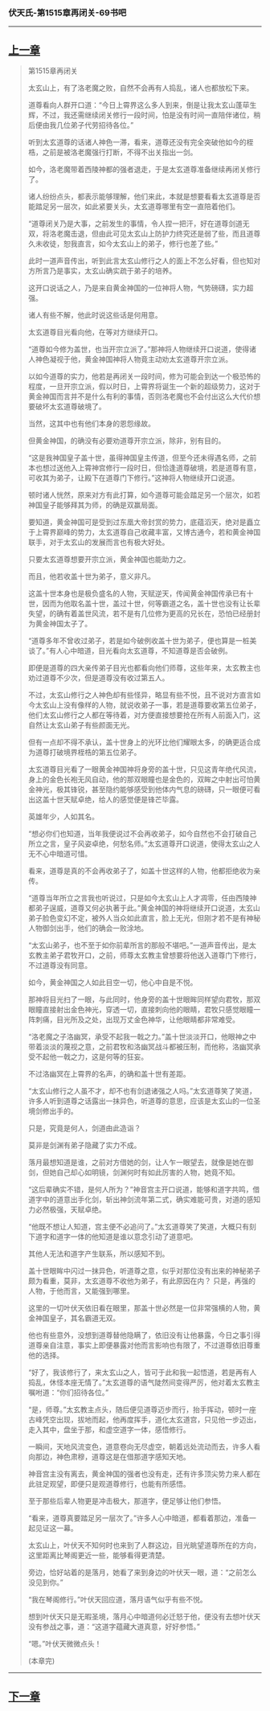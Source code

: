 ### 伏天氏-第1515章再闭关-69书吧

--------
[上一章](./404979444024874869db6877e02a5ed9.md)
--------


>
>
>
>第1515章再闭关
>
>太玄山上，有了洛老魔之败，自然不会再有人捣乱，诸人也都放松下来。
>
>道尊看向人群开口道：“今日上霄界这么多人到来，倒是让我太玄山蓬荜生辉，不过，我还需继续闭关修行一段时间，怕是没有时间一直陪伴诸位，稍后便由我几位弟子代劳招待各位。”
>
>听到太玄道尊的话诸人神色一滞，看来，道尊还没有完全突破他如今的桎梏，之前是被洛老魔强行打断，不得不出关指出一剑。
>
>如今，洛老魔带着西陵神都的强者退走，于是太玄道尊准备继续再闭关修行了。
>
>诸人纷纷点头，都表示能够理解，他们来此，本就是想要看看太玄道尊是否能踏足另一层次，如此紧要关头，太玄道尊哪里有空一直陪着他们。
>
>“道尊闭关乃是大事，之前发生的事情，令人捏一把汗，好在道尊剑道无双，将洛老魔击退，但由此可见太玄山上防护力终究还是弱了些，而且道尊久未收徒，恕我直言，如今太玄山上的弟子，修行也差了些。”
>
>此时一道声音传出，听到此言太玄山修行之人的面上不怎么好看，但也知对方所言乃是事实，太玄山确实疏于弟子的培养。
>
>这开口说话之人，乃是来自黄金神国的一位神将人物，气势磅礴，实力超强。
>
>诸人有些不解，他此时说这些话是何用意。
>
>太玄道尊目光看向他，在等对方继续开口。
>
>“道尊如今修为盖世，也当开宗立派了。”那神将人物继续开口说道，使得诸人神色凝视于他，黄金神国神将人物竟主动劝太玄道尊开宗立派。
>
>以如今道尊的实力，他若是再闭关一段时间，修为可能会到达一个极恐怖的程度，一旦开宗立派，假以时日，上霄界将诞生一个新的超级势力，这对于黄金神国而言并不是什么有利的事情，否则洛老魔也不会付出这么大代价想要破坏太玄道尊破境了。
>
>当然，这其中也有他们本身的恩怨缘故。
>
>但黄金神国，的确没有必要劝道尊开宗立派，除非，别有目的。
>
>“这是我神国皇子盖十世，虽得神国皇主传道，但至今还未得遇名师，之前本也想过送他入上霄神宫修行一段时日，但恰逢道尊破境，若是道尊有意，可收其为弟子，让殿下在道尊门下修行。”这神将人物继续开口说道。
>
>顿时诸人恍然，原来对方有此打算，如今道尊可能会踏足另一个层次，如若神国皇子能够拜其为师，的确是双赢局面。
>
>要知道，黄金神国可是受到过东凰大帝封赏的势力，底蕴滔天，绝对是矗立于上霄界巅峰的势力，太玄道尊自己收藏丰富，又博古通今，若和黄金神国联手，对于太玄山的发展而言也有极大好处。
>
>只要太玄道尊想要开宗立派，黄金神国也能助力之。
>
>而且，他若收盖十世为弟子，意义非凡。
>
>这盖十世本身也是极负盛名的人物，天赋逆天，传闻黄金神国传承已有十世，因而为他取名盖十世，盖过十世，何等霸道之名，盖十世也没有让长辈失望，的确有着盖世风流，若不是有几位修为更高的兄长在，恐怕已经册封为黄金神国太子了。
>
>“道尊多年不曾收过弟子，若是如今破例收盖十世为弟子，便也算是一桩美谈了。”有人心中暗道，目光看向太玄道尊，不知道尊是否会破例。
>
>即便是道尊的四大亲传弟子目光也都看向他们师尊，这些年来，太玄教主也劝过道尊不少次，但是道尊没有收过第五人。
>
>不过，太玄山修行之人神色却有些怪异，略显有些不悦，且不说对方直言如今太玄山上没有像样的人物，就说收弟子一事，若是道尊要收第五位弟子，他们太玄山修行之人都在等待着，对方便直接想要抢在所有人前面入门，这自然让太玄山弟子有些颜面无光。
>
>但有一点却不得不承认，盖十世身上的光环比他们耀眼太多，的确更适合成为道尊打破境界桎梏的第五位弟子。
>
>太玄道尊目光看了一眼黄金神国神将身旁的盖十世，只见这青年绝代风流，身上的金色长袍无风自动，他的那双眼瞳也是金色的，双眸之中射出可怕黄金神光，极其锋锐，甚至隐约能够感受到他体内气息的磅礴，只一眼便可看出这盖十世天赋卓绝，给人的感觉便是锋芒毕露。
>
>英雄年少，人如其名。
>
>“想必你们也知道，当年我便说过不会再收弟子，如今自然也不会打破自己所立之言，皇子风姿卓绝，何愁名师。”太玄道尊开口说道，使得太玄山之人无不心中暗道可惜。
>
>看来，道尊是真的不会再收弟子了，如盖十世这样的人物，他都拒绝收为亲传。
>
>“道尊当年所立之言我也听说过，只是如今太玄山上人才凋零，任由西陵神都弟子逞威，道尊又何必执著于此。”黄金神国的神将继续开口说道，太玄山弟子脸色变幻不定，被外人当众如此直言，脸上无光，但刚才若不是有神秘人物御剑出手，他们的确会一败涂地。
>
>“太玄山弟子，也不至于如你前辈所言的那般不堪吧。”一道声音传出，是太玄教主弟子君牧开口，之前，师尊太玄教主曾想要将他送入道尊门下修行，不过道尊没有同意。
>
>如今，黄金神国之人如此目空一切，他心中自是不悦。
>
>那神将目光扫了一眼，与此同时，他身旁的盖十世眼眸同样望向君牧，那双眼瞳直接射出金色神光，穿透一切，直接刺向他的眼睛，君牧只感觉眼瞳一阵刺痛，目光所及之处，出现万丈金色神华，让他眼睛都非常难受。
>
>“洛老魔之子洛幽冥，承受不起我一戟之力。”盖十世淡淡开口，他眼神之中带着淡淡的蔑视之意，之前君牧和洛幽冥战斗都被压制，而他称，洛幽冥承受不起他一戟之力，这是何等的狂妄。
>
>不过洛幽冥在上霄界的名声，的确和盖十世有差距。
>
>“太玄山修行之人虽不才，却不也有剑退诸强之人吗。”太玄道尊笑了笑道，许多人听到道尊之话露出一抹异色，听道尊的意思，应该是太玄山的一位圣境剑修出手的。
>
>只是，究竟是何人，剑道由此造诣？
>
>莫非是剑渊有弟子隐藏了实力不成。
>
>落月最想知道是谁，之前对方借她的剑，让人乍一眼望去，就像是她在御剑，但她自己却心如明镜，剑渊何时有如此厉害的人物，她竟不知。
>
>“这后辈确实不错，是何人所为？”神音宫主开口说道，能够和道字共鸣，借道字中的道意出手化剑，斩出神剑流年第二式，确实难能可贵，对道的感知力必然极强，天赋卓绝。
>
>“他既不想让人知道，宫主便不必追问了。”太玄道尊笑了笑道，大概只有刻下道字和道字一体的他知道是谁以意念引动了道意吧。
>
>其他人无法和道字产生联系，所以感知不到。
>
>盖十世眼眸中闪过一抹异色，听道尊之意，似乎对那位没有出来的神秘弟子颇为看重，莫非，太玄道尊不收他为弟子，有此原因在内？
>只是，再强的人物，于他而言，又能强到哪里。
>
>这里的一切叶伏天依旧看在眼里，那盖十世必然是一位非常强横的人物，黄金神国皇子，其名霸道无双。
>
>他也有些意外，没想到道尊替他隐瞒了，依旧没有让他暴露，今日之事引得道尊亲自注意，事实上即便暴露对他而言影响也有限了，不过道尊依旧尊重他的选择。
>
>“好了，我该修行了，来太玄山之人，皆可于此和我一起悟道，若是再有人捣乱，休怪本座无情了。”太玄道尊的语气陡然间变得严厉，他对着太玄教主嘱咐道：“你们招待各位。”
>
>“是，师尊。”太玄教主点头，随后便见道尊迈步而行，抬手挥动，顿时一座古峰凭空出现，拔地而起，他再度挥手，道化太玄道宫，只见他一步迈出，走入其中，盘坐于那，和虚空道字一体，感悟修行。
>
>一瞬间，天地风流变色，道意卷向无尽虚空，朝着远处流动而去，许多人看向那边，神色肃穆，道尊这是在借那道字感知天地。
>
>神音宫主没有离去，黄金神国的强者也没有走，还有许多顶尖势力来人都在此驻足观望，即便只是观道尊修行，也能有所感悟。
>
>至于那些后辈人物更是冲击极大，那道字，便足够让他们参悟。
>
>“看来，道尊真要踏足另一层次了。”许多人心中暗道，都看着那边，准备一起见证这一幕。
>
>太玄山上，叶伏天不知何时也来到了人群这边，目光眺望道尊所在的方向，这里距离比琴阁更近一些，能够看得更清楚。
>
>旁边，恰好站着的是落月，她看了来到身边的叶伏天一眼，道：“之前怎么没见到你。”
>
>“我在琴阁修行。”叶伏天回应道，落月语气似乎有些不悦。
>
>想到叶伏天只是无暇圣境，落月心中暗道何必迁怒于他，便没有去想叶伏天没有参战之事，道：“这道字蕴藏大道真意，好好参悟。”
>
>“嗯。”叶伏天微微点头！
>
>(本章完)
>
>

--------
[下一章](./82730ddca8a244b698974f8bd7c479f6.md)
--------
